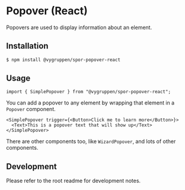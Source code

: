 # Popover (React)

Popovers are used to display information about an element.

## Installation

```bash
$ npm install @vygruppen/spor-popover-react
```

## Usage

```tsx
import { SimplePopover } from "@vygruppen/spor-popover-react";
```

You can add a popover to any element by wrapping that element in a `Popover` component.

```tsx
<SimplePopover trigger={<Button>Click me to learn more</Button>}>
  <Text>This is a popover text that will show up</Text>
</SimplePopover>
```

There are other components too, like `WizardPopover`, and lots of other components.

## Development

Please refer to the root readme for development notes.
